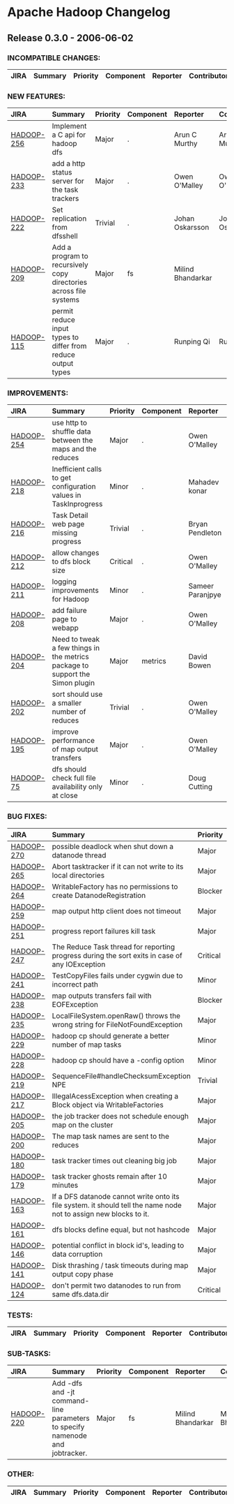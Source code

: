 
<!---
# Licensed to the Apache Software Foundation (ASF) under one
# or more contributor license agreements.  See the NOTICE file
# distributed with this work for additional information
# regarding copyright ownership.  The ASF licenses this file
# to you under the Apache License, Version 2.0 (the
# "License"); you may not use this file except in compliance
# with the License.  You may obtain a copy of the License at
#
#     http://www.apache.org/licenses/LICENSE-2.0
#
# Unless required by applicable law or agreed to in writing, software
# distributed under the License is distributed on an "AS IS" BASIS,
# WITHOUT WARRANTIES OR CONDITIONS OF ANY KIND, either express or implied.
# See the License for the specific language governing permissions and
# limitations under the License.
-->
# Apache Hadoop Changelog

## Release 0.3.0 - 2006-06-02

### INCOMPATIBLE CHANGES:

| JIRA | Summary | Priority | Component | Reporter | Contributor |
|:---- |:---- | :--- |:---- |:---- |:---- |


### NEW FEATURES:

| JIRA | Summary | Priority | Component | Reporter | Contributor |
|:---- |:---- | :--- |:---- |:---- |:---- |
| [HADOOP-256](https://issues.apache.org/jira/browse/HADOOP-256) | Implement a C api for hadoop dfs |  Major | . | Arun C Murthy | Arun C Murthy |
| [HADOOP-233](https://issues.apache.org/jira/browse/HADOOP-233) | add a http status server for the task trackers |  Major | . | Owen O'Malley | Owen O'Malley |
| [HADOOP-222](https://issues.apache.org/jira/browse/HADOOP-222) | Set replication from dfsshell |  Trivial | . | Johan Oskarsson | Johan Oskarsson |
| [HADOOP-209](https://issues.apache.org/jira/browse/HADOOP-209) | Add a program to recursively copy directories across file systems |  Major | fs | Milind Bhandarkar |  |
| [HADOOP-115](https://issues.apache.org/jira/browse/HADOOP-115) | permit reduce input types to differ from reduce output types |  Major | . | Runping Qi | Runping Qi |


### IMPROVEMENTS:

| JIRA | Summary | Priority | Component | Reporter | Contributor |
|:---- |:---- | :--- |:---- |:---- |:---- |
| [HADOOP-254](https://issues.apache.org/jira/browse/HADOOP-254) | use http to shuffle data between the maps and the reduces |  Major | . | Owen O'Malley | Owen O'Malley |
| [HADOOP-218](https://issues.apache.org/jira/browse/HADOOP-218) | Inefficient calls to get configuration values in TaskInprogress |  Minor | . | Mahadev konar | Mahadev konar |
| [HADOOP-216](https://issues.apache.org/jira/browse/HADOOP-216) | Task Detail web page missing progress |  Trivial | . | Bryan Pendleton | Doug Cutting |
| [HADOOP-212](https://issues.apache.org/jira/browse/HADOOP-212) | allow changes to dfs block size |  Critical | . | Owen O'Malley | Owen O'Malley |
| [HADOOP-211](https://issues.apache.org/jira/browse/HADOOP-211) | logging improvements for Hadoop |  Minor | . | Sameer Paranjpye | Sameer Paranjpye |
| [HADOOP-208](https://issues.apache.org/jira/browse/HADOOP-208) | add failure page to webapp |  Major | . | Owen O'Malley | Owen O'Malley |
| [HADOOP-204](https://issues.apache.org/jira/browse/HADOOP-204) | Need to tweak a few things in the metrics package to support the Simon plugin |  Major | metrics | David Bowen | David Bowen |
| [HADOOP-202](https://issues.apache.org/jira/browse/HADOOP-202) | sort should use a smaller number of reduces |  Trivial | . | Owen O'Malley | Owen O'Malley |
| [HADOOP-195](https://issues.apache.org/jira/browse/HADOOP-195) | improve performance of map output transfers |  Major | . | Owen O'Malley | Owen O'Malley |
| [HADOOP-75](https://issues.apache.org/jira/browse/HADOOP-75) | dfs should check full file availability only at close |  Minor | . | Doug Cutting | Milind Bhandarkar |


### BUG FIXES:

| JIRA | Summary | Priority | Component | Reporter | Contributor |
|:---- |:---- | :--- |:---- |:---- |:---- |
| [HADOOP-270](https://issues.apache.org/jira/browse/HADOOP-270) | possible deadlock when shut down a datanode thread |  Major | . | Hairong Kuang | Hairong Kuang |
| [HADOOP-265](https://issues.apache.org/jira/browse/HADOOP-265) | Abort tasktracker if it can not write to its local directories |  Major | . | Hairong Kuang | Hairong Kuang |
| [HADOOP-264](https://issues.apache.org/jira/browse/HADOOP-264) | WritableFactory has no permissions to create DatanodeRegistration |  Blocker | . | Owen O'Malley | Owen O'Malley |
| [HADOOP-259](https://issues.apache.org/jira/browse/HADOOP-259) | map output http client does not timeout |  Major | . | Owen O'Malley | Owen O'Malley |
| [HADOOP-251](https://issues.apache.org/jira/browse/HADOOP-251) | progress report failures kill task |  Major | . | Owen O'Malley | Owen O'Malley |
| [HADOOP-247](https://issues.apache.org/jira/browse/HADOOP-247) | The Reduce Task thread for reporting progress during the sort exits in case of any IOException |  Critical | . | Mahadev konar | Mahadev konar |
| [HADOOP-241](https://issues.apache.org/jira/browse/HADOOP-241) | TestCopyFiles fails under cygwin due to incorrect path |  Minor | fs | Konstantin Shvachko | Milind Bhandarkar |
| [HADOOP-238](https://issues.apache.org/jira/browse/HADOOP-238) | map outputs transfers fail with EOFException |  Blocker | . | Owen O'Malley | Owen O'Malley |
| [HADOOP-235](https://issues.apache.org/jira/browse/HADOOP-235) | LocalFileSystem.openRaw() throws the wrong string for FileNotFoundException |  Major | . | Benjamin Reed |  |
| [HADOOP-229](https://issues.apache.org/jira/browse/HADOOP-229) | hadoop cp should generate a better number of map tasks |  Minor | fs | Yoram Arnon | Milind Bhandarkar |
| [HADOOP-228](https://issues.apache.org/jira/browse/HADOOP-228) | hadoop cp should have a -config option |  Minor | fs | Yoram Arnon | Milind Bhandarkar |
| [HADOOP-219](https://issues.apache.org/jira/browse/HADOOP-219) | SequenceFile#handleChecksumException NPE |  Trivial | io | stack | Doug Cutting |
| [HADOOP-217](https://issues.apache.org/jira/browse/HADOOP-217) | IllegalAcessException when creating a Block object via WritableFactories |  Major | . | Hairong Kuang | Hairong Kuang |
| [HADOOP-205](https://issues.apache.org/jira/browse/HADOOP-205) | the job tracker does not schedule enough map on the cluster |  Major | . | Owen O'Malley | Mahadev konar |
| [HADOOP-200](https://issues.apache.org/jira/browse/HADOOP-200) | The map task names are sent to the reduces |  Major | . | Owen O'Malley | Owen O'Malley |
| [HADOOP-180](https://issues.apache.org/jira/browse/HADOOP-180) | task tracker times out cleaning big job |  Major | . | Owen O'Malley | Owen O'Malley |
| [HADOOP-179](https://issues.apache.org/jira/browse/HADOOP-179) | task tracker ghosts remain after 10 minutes |  Major | . | Owen O'Malley | Owen O'Malley |
| [HADOOP-163](https://issues.apache.org/jira/browse/HADOOP-163) | If a DFS datanode cannot write onto its file system. it should tell the name node not to assign new blocks to it. |  Major | . | Runping Qi | Hairong Kuang |
| [HADOOP-161](https://issues.apache.org/jira/browse/HADOOP-161) | dfs blocks define equal, but not hashcode |  Major | . | Owen O'Malley | Milind Bhandarkar |
| [HADOOP-146](https://issues.apache.org/jira/browse/HADOOP-146) | potential conflict in block id's, leading to data corruption |  Major | . | Yoram Arnon | Konstantin Shvachko |
| [HADOOP-141](https://issues.apache.org/jira/browse/HADOOP-141) | Disk thrashing / task timeouts during map output copy phase |  Major | . | p sutter | Owen O'Malley |
| [HADOOP-124](https://issues.apache.org/jira/browse/HADOOP-124) | don't permit two datanodes to run from same dfs.data.dir |  Critical | . | Bryan Pendleton | Konstantin Shvachko |


### TESTS:

| JIRA | Summary | Priority | Component | Reporter | Contributor |
|:---- |:---- | :--- |:---- |:---- |:---- |


### SUB-TASKS:

| JIRA | Summary | Priority | Component | Reporter | Contributor |
|:---- |:---- | :--- |:---- |:---- |:---- |
| [HADOOP-220](https://issues.apache.org/jira/browse/HADOOP-220) | Add -dfs and -jt command-line parameters to specify namenode and jobtracker. |  Major | fs | Milind Bhandarkar | Milind Bhandarkar |


### OTHER:

| JIRA | Summary | Priority | Component | Reporter | Contributor |
|:---- |:---- | :--- |:---- |:---- |:---- |


